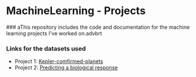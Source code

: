 # MachineLearning - Projects

### aThis repository includes the code and documentation for the machine learning projects I've worked on.advbrt
### Links for the datasets used
-  Project 1: [Kepler-comfirmed-planets](https://www.kaggle.com/datasets/melissamonfared/kepler-confirmed-planets)
-  Project 2: [Predicting a biological response](https://www.kaggle.com/competitions/bioresponse)


